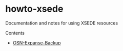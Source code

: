 # howto-xsede
Documentation and notes for using XSEDE resources

Contents
- [OSN-Expanse-Backup](OSN-Expanse-Backup.md)

